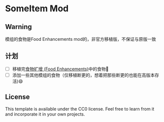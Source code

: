 # SomeItem Mod

## Warning

模组的食物是Food Enhancements mod的，非官方移植版，不保证与原版一致

## 计划

* [ ]  移植完[食物扩增 (Food Enhancements)](https://www.mcmod.cn/class/7298.html)中的食物🎉️
* [ ]  添加一些其他模组的食物（仅移植断更的，想着把那些断更的也能在高版本存活)😄 

## License

This template is available under the CC0 license. Feel free to learn from it and incorporate it in your own projects.

